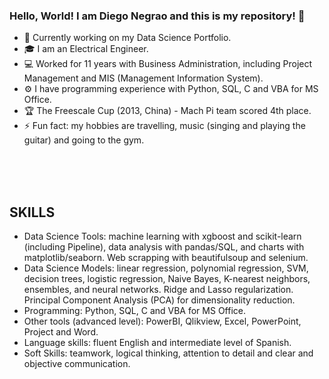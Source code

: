 ### Hello, World! I am Diego Negrao and this is my repository! 👋

<!--
**negraod/negraod** is a ✨ _special_ ✨ repository because its `README.md` (this file) appears on your GitHub profile.

Here are some ideas to get you started:

- 🔭 I’m currently working on ...
- 🌱 I’m currently learning ...
- 👯 I’m looking to collaborate on ...
- 🤔 I’m looking for help with ...
- 💬 Ask me about ...
- 📫 How to reach me: ...
- 😄 Pronouns: ...
- ⚡ Fun fact: ...
-->

- 🧩 Currently working on my Data Science Portfolio.
- 🎓 I am an Electrical Engineer.
- 💻 Worked for 11 years with Business Administration, including Project Management and MIS (Management Information System).
- ⚙ I have programming experience with Python, SQL, C and VBA for MS Office.
- 🏆 The Freescale Cup (2013, China) - Mach Pi team scored 4th place.
- ⚡ Fun fact: my hobbies are travelling, music (singing and playing the guitar) and going to the gym.

<!--
-  📪 Want to get in touch? Email me: diego@email.meuemail.com  
-->
<br>
<br>
<br>

## SKILLS
- Data Science Tools: machine learning with xgboost and scikit-learn (including Pipeline), data analysis with pandas/SQL, and charts with matplotlib/seaborn. Web scrapping with beautifulsoup and selenium.
- Data Science Models: linear regression, polynomial regression, SVM, decision trees, logistic regression, Naive Bayes, K-nearest neighbors, ensembles, and neural networks. Ridge and Lasso regularization. Principal Component Analysis (PCA) for dimensionality reduction.
- Programming: Python, SQL, C and VBA for MS Office.
- Other tools (advanced level): PowerBI, Qlikview, Excel, PowerPoint, Project and Word.
- Language skills: fluent English and intermediate level of Spanish.
- Soft Skills: teamwork, logical thinking, attention to detail and clear and objective communication.
